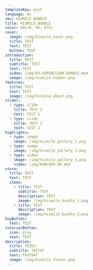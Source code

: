 ```yaml
---
templateKey: post
language: en
sku: HISMILE-BUNDLE
title: HISMILE-BUNDLE
color: HSL(0, 0%, 67%)
cover:
  image: /img/hismile_cover.png
  title: TEST
  text: TEST
  button: TEST
introduction:
  title: TEST
  subtitle: TEST
  text: TEST
  video: /img/K3-SUPERCLEAN-BUNDLE.mp4
  image: /img/hismile_header.png
features:
  title: TEST
  text: TEST
  image: /img/hismile_about.png
slider:
  - type: slide
    title: TEST 1
    text: TEST 1
  - type: slide
    title: TEST 2
    text: TEST 2
highlights:
  - type: image
    image: /img/hismile_gallery_1.png
  - type: image
    image: /img/hismile_gallery_2.png
  - type: video
    image: /img/hismile_gallery_3.png
    video: /img/KARCHER-AD.mp4
store:
  title: TEST
  text: TEST
  items:
    - title: TEST
      subtitle: TEST
      description: TEST
      image: /img/hismile_bundle_1.png
    - title: TEST
      description: TEST
      image: /img/hismile_bundle_2.png
buyButton:
  text: TEST
tutorialButton:
  icon: play
  text: TEST
description:
  title: TESES
  subtitle: TASTAT
  text: TASTSAT
  image: /img/hismile_footer.png
---
```

